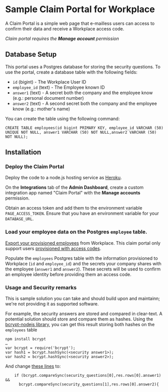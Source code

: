 # Sample Claim Portal for Workplace

A Claim Portal is a simple web page that e-mailless users can access to confirm their data and receive a Workplace access code.

*Claim portal requires the **Manage account** permission*

## Database Setup

This portal uses a Postgres database for storing the security questions. To use the portal, create a database table with the following fields:

* `id` (bigint) - The Workplace User ID
* `employee_id` (text) - The Employee known ID 
* `answer1` (text) - A secret both the company and the employee know (e.g.: personal document number)
* `answer2` (text) - A second secret both the company and the employee know (e.g.: mother's name)

You can create the table using the following command:

```
CREATE TABLE employees(id bigint PRIMARY KEY, employee_id VARCHAR (50) UNIQUE NOT NULL, answer1 VARCHAR (50) NOT NULL,answer2 VARCHAR (50) NOT NULL); 
```

## Installation

### Deploy the Claim Portal
Deploy the code to a node.js hosting service as [Heroku](deploy-heroku.md).

On the **Integrations** tab of the **Admin Dashboard**, create a custom integration app named "Claim Portal" with the **Manage accounts** permission.

Obtain an access token and add them to the environment variable `PAGE_ACCESS_TOKEN`. Ensure that you have an environment variable for your `DATABASE_URL`.

### Load your employee data on the Postgres `employee` table. 

[Export your provisioned employees](https://work.workplace.com/help/work/1858663031075098) from Workplace. This claim portal only support users [provisioned with access codes](https://work.workplace.com/help/work/546217199128952). 

Populate the `employees` Postgres table with the information provisioned to Workplace (`id` and `employee_id`) and the secrets your company shares with the employee (`answer1` and `answer2`). These secrets will be used to confirm an employee identity before providing them an access code.

### Usage and Security remarks
This is sample solution you can take and should build upon and maintainn; we're not providing it as supported software.

For example, the security answers are stored and compared in clear-text. A potential solution should store and compare them as hashes. Using the [bcrypt-nodejs library](https://www.npmjs.com/package/bcrypt-nodejs), you can get this result storing both hashes on the `employees` table

```
npm install bcrypt
…
var bcrypt = require('bcrypt');
var hash1 = bcrypt.hashSync(<security answer1>);
var hash2 = bcrypt.hashSync(<security answer2>);
```

And change [these lines](https://github.com/fbsamples/workplace-platform-samples/blob/80a2e2ddb6b785dbc46a719e57a69c293c0fa0e4/wp-claim-portal/app/controllers/security_questions.js#L30-L31) to:

```
    if (bcrypt.compareSync(security_questions[0],res.rows[0].answer1) &&
      bcrypt.compareSync(security_questions[1],res.rows[0].answer2){
```
